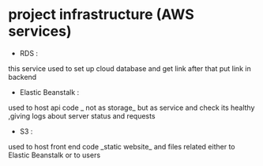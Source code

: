 # project infrastructure (AWS services)
- RDS :
<p>this service used to set up cloud database and get link after that put link in backend
</p>

- Elastic Beanstalk :
<p>
used to host api code _ not as storage_ but as service and check its healthy ,giving logs about server status and requests
</p>

- S3 :
<p>
used to host front end code _static website_ and files related either to Elastic Beanstalk or to users
</p>